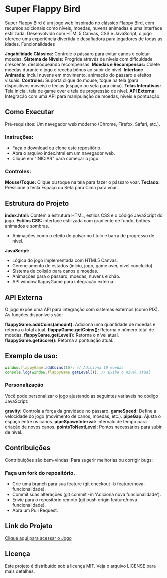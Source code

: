# Super Flappy Bird
Super Flappy Bird é um jogo web inspirado no clássico Flappy Bird, com recursos adicionais como níveis, moedas, nuvens animadas e uma interface estilizada. Desenvolvido com HTML5 Canvas, CSS e JavaScript, o jogo oferece uma experiência divertida e desafiadora para jogadores de todas as idades.
Funcionalidades

**Jogabilidade Clássica:** Controle o pássaro para evitar canos e coletar moedas.
**Sistema de Níveis:** Progrida através de níveis com dificuldade crescente, desbloqueando recompensas.
**Moedas e Recompensas:** Colete moedas durante o jogo e receba bônus ao subir de nível.
**Interface Animada:** Inclui nuvens em movimento, animação do pássaro e efeitos visuais.
**Controles:** Suporta clique do mouse, toque na tela (para dispositivos móveis) e teclas (espaço ou seta para cima).
**Telas Interativas:** Tela inicial, tela de game over e tela de progressão de nível.
**API Externa:** Integração com uma API para manipulação de moedas, níveis e pontuação.

## Como Executar

Pré-requisitos: Um navegador web moderno (Chrome, Firefox, Safari, etc.).

### Instruções:
- Faça o download ou clone este repositório.
- Abra o arquivo index.html em um navegador web.
- Clique em "INICIAR" para começar o jogo.


### Controles:
**Mouse/Toque:** Clique ou toque na tela para fazer o pássaro voar.
**Teclado:** Pressione a tecla Espaço ou Seta para Cima para voar.



## Estrutura do Projeto

**index.html:** Contém a estrutura HTML, estilos CSS e o código JavaScript do jogo.
**Estilos CSS:** Interface estilizada com gradiente de fundo, botões animados e sombras.

- Animações como o efeito de pulsar no título e barra de progresso de nível.


**JavaScript:**
- Lógica do jogo implementada com HTML5 Canvas.
- Gerenciamento de estados (início, jogo, game over, nível concluído).
- Sistema de colisão para canos e moedas.
- Animações para o pássaro, moedas, nuvens e chão.
- API window.flappyGame para integração externa.



## API Externa
O jogo expõe uma API para integração com sistemas externos (como PIX). As funções disponíveis são:

**flappyGame.addCoins(amount):** Adiciona uma quantidade de moedas e retorna o total atual.
**flappyGame.getCoins():** Retorna o número total de moedas.
**flappyGame.getLevel():** Retorna o nível atual.
**flappyGame.getScore():** Retorna a pontuação atual.

## Exemplo de uso:

```javascript
window.flappyGame.addCoins(10); // Adiciona 10 moedas
console.log(window.flappyGame.getLevel()); // Exibe o nível atual
```

### Personalização
Você pode personalizar o jogo ajustando as seguintes variáveis no código JavaScript:

**gravity:** Controla a força da gravidade no pássaro.
**gameSpeed:** Define a velocidade do jogo (movimento de canos, moedas, etc.).
**pipeGap:** Ajusta o espaço entre os canos.
**pipeSpawnInterval:** Intervalo de tempo para criação de novos canos.
**pointsToNextLevel:** Pontos necessários para subir de nível.

## Contribuições
Contribuições são bem-vindas! Para sugerir melhorias ou corrigir bugs:

### Faça um fork do repositório.
- Crie uma branch para sua feature (git checkout -b feature/nova-funcionalidade).
- Commit suas alterações (git commit -m 'Adiciona nova funcionalidade').
- Envie para o repositório remoto (git push origin feature/nova-funcionalidade).
- Abra um Pull Request.

## Link do Projeto
[Clique aqui para acessar o Jogo](https://paulo19961944.github.io/Jogo-Flappy-Bird/)

## Licença
Este projeto é distribuído sob a licença MIT. Veja o arquivo LICENSE para mais detalhes.
